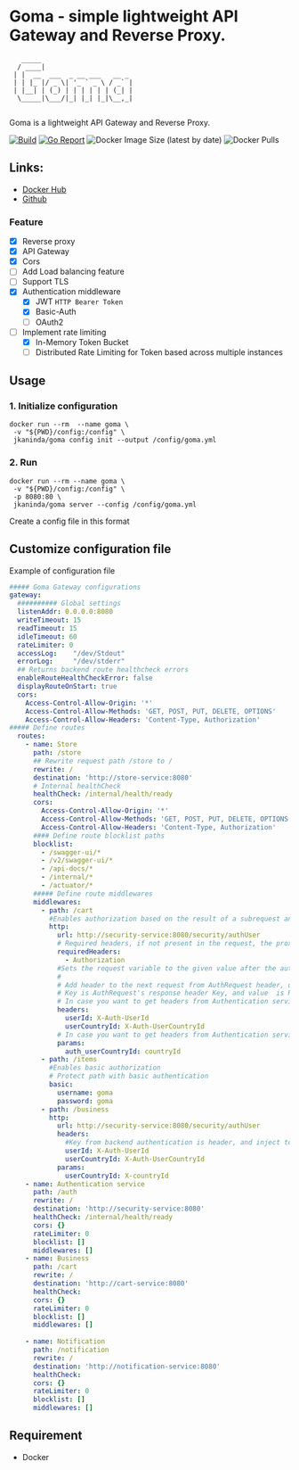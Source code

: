 # Goma - simple lightweight API Gateway and Reverse Proxy.

```
   _____                       
  / ____|                      
 | |  __  ___  _ __ ___   __ _ 
 | | |_ |/ _ \| '_ ` _ \ / _` |
 | |__| | (_) | | | | | | (_| |
  \_____|\___/|_| |_| |_|\__,_|
                               
```
Goma is a lightweight API Gateway and Reverse Proxy.

[![Build](https://github.com/jkaninda/goma/actions/workflows/release.yml/badge.svg)](https://github.com/jkaninda/goma/actions/workflows/release.yml)
[![Go Report](https://goreportcard.com/badge/github.com/jkaninda/mysql-bkup)](https://goreportcard.com/report/github.com/jkaninda/goma)
![Docker Image Size (latest by date)](https://img.shields.io/docker/image-size/jkaninda/goma?style=flat-square)
![Docker Pulls](https://img.shields.io/docker/pulls/jkaninda/goma?style=flat-square)

## Links:

- [Docker Hub](https://hub.docker.com/r/jkaninda/goma)
- [Github](https://github.com/jkaninda/goma)

### Feature

- [x] Reverse proxy 
- [x] API Gateway 
- [x] Cors
- [ ] Add Load balancing feature
- [ ] Support TLS
- [x] Authentication middleware
  - [x] JWT `HTTP Bearer Token` 
  - [x] Basic-Auth
  - [ ] OAuth2
- [ ] Implement rate limiting
  - [x] In-Memory Token Bucket
  - [ ] Distributed Rate Limiting for Token based across multiple instances

## Usage

### 1. Initialize configuration

```shell
docker run --rm  --name goma \
 -v "${PWD}/config:/config" \
 jkaninda/goma config init --output /config/goma.yml
```
### 2. Run 

```shell
docker run --rm --name goma \
 -v "${PWD}/config:/config" \
 -p 8080:80 \
 jkaninda/goma server --config /config/goma.yml
```
Create a config file in this format
## Customize configuration file

Example of configuration file
```yaml
##### Goma Gateway configurations
gateway:
  ########## Global settings
  listenAddr: 0.0.0.0:8080
  writeTimeout: 15
  readTimeout: 15
  idleTimeout: 60
  rateLimiter: 0
  accessLog:    "/dev/Stdout"
  errorLog:     "/dev/stderr"
  ## Returns backend route healthcheck errors
  enableRouteHealthCheckError: false
  displayRouteOnStart: true
  cors:
    Access-Control-Allow-Origin: '*'
    Access-Control-Allow-Methods: 'GET, POST, PUT, DELETE, OPTIONS'
    Access-Control-Allow-Headers: 'Content-Type, Authorization'
##### Define routes
  routes:
    - name: Store
      path: /store
      ## Rewrite request path /store to /
      rewrite: /
      destination: 'http://store-service:8080'
      # Internal healthCheck
      healthCheck: /internal/health/ready
      cors:
        Access-Control-Allow-Origin: '*'
        Access-Control-Allow-Methods: 'GET, POST, PUT, DELETE, OPTIONS'
        Access-Control-Allow-Headers: 'Content-Type, Authorization'
      #### Define route blocklist paths
      blocklist:
        - /swagger-ui/*
        - /v2/swagger-ui/*
        - /api-docs/*
        - /internal/*
        - /actuator/*
      ##### Define route middlewares
      middlewares:
        - path: /cart
          #Enables authorization based on the result of a subrequest and sets the URI to which the subrequest will be sent.
          http:
            url: http://security-service:8080/security/authUser
            # Required headers, if not present in the request, the proxy will block access
            requiredHeaders:
              - Authorization
            #Sets the request variable to the given value after the authorization request completes.
            #
            # Add header to the next request from AuthRequest header, depending on your requirements
            # Key is AuthRequest's response header Key, and value  is Request's header Key
            # In case you want to get headers from Authentication service and inject them to next request's headers
            headers:
              userId: X-Auth-UserId
              userCountryId: X-Auth-UserCountryId
            # In case you want to get headers from Authentication service and inject them to next request's params
            params:
              auth_userCountryId: countryId
        - path: /items
          #Enables basic authorization
          # Protect path with basic authentication
          basic:
            username: goma
            password: goma
        - path: /business
          http:
            url: http://security-service:8080/security/authUser
            headers:
              #Key from backend authentication is header, and inject to the request with custom key name
              userId: X-Auth-UserId
              userCountryId: X-Auth-UserCountryId
            params:
              userCountryId: X-countryId
    - name: Authentication service
      path: /auth
      rewrite: /
      destination: 'http://security-service:8080'
      healthCheck: /internal/health/ready
      cors: {}
      rateLimiter: 0
      blocklist: []
      middlewares: []
    - name: Business
      path: /cart
      rewrite: /
      destination: 'http://cart-service:8080'
      healthCheck: 
      cors: {}
      rateLimiter: 0
      blocklist: []
      middlewares: []
    
    - name: Notification
      path: /notification
      rewrite: /
      destination: 'http://notification-service:8080'
      healthCheck: 
      cors: {}
      rateLimiter: 0
      blocklist: []
      middlewares: []
```

## Requirement

- Docker